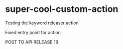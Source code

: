 # super-cool-custom-action

Testing the keyword releaser action

Fixed entry point for action 

POST TO API RELEASE 18
